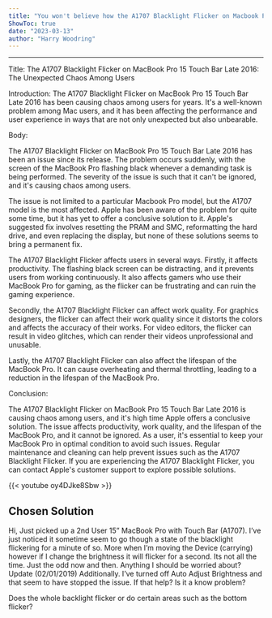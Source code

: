```yaml
---
title: "You won't believe how the A1707 Blacklight Flicker on Macbook Pro 15 Touch Bar Late 2016 is causing chaos among users!"
ShowToc: true 
date: "2023-03-13"
author: "Harry Woodring"
---
```

*****
Title: The A1707 Blacklight Flicker on MacBook Pro 15 Touch Bar Late 2016: The Unexpected Chaos Among Users

Introduction: The A1707 Blacklight Flicker on MacBook Pro 15 Touch Bar Late 2016 has been causing chaos among users for years. It's a well-known problem among Mac users, and it has been affecting the performance and user experience in ways that are not only unexpected but also unbearable.

Body:

The A1707 Blacklight Flicker on MacBook Pro 15 Touch Bar Late 2016 has been an issue since its release. The problem occurs suddenly, with the screen of the MacBook Pro flashing black whenever a demanding task is being performed. The severity of the issue is such that it can't be ignored, and it's causing chaos among users.

The issue is not limited to a particular Macbook Pro model, but the A1707 model is the most affected. Apple has been aware of the problem for quite some time, but it has yet to offer a conclusive solution to it. Apple's suggested fix involves resetting the PRAM and SMC, reformatting the hard drive, and even replacing the display, but none of these solutions seems to bring a permanent fix.

The A1707 Blacklight Flicker affects users in several ways. Firstly, it affects productivity. The flashing black screen can be distracting, and it prevents users from working continuously. It also affects gamers who use their MacBook Pro for gaming, as the flicker can be frustrating and can ruin the gaming experience.

Secondly, the A1707 Blacklight Flicker can affect work quality. For graphics designers, the flicker can affect their work quality since it distorts the colors and affects the accuracy of their works. For video editors, the flicker can result in video glitches, which can render their videos unprofessional and unusable.

Lastly, the A1707 Blacklight Flicker can also affect the lifespan of the MacBook Pro. It can cause overheating and thermal throttling, leading to a reduction in the lifespan of the MacBook Pro.

Conclusion:

The A1707 Blacklight Flicker on MacBook Pro 15 Touch Bar Late 2016 is causing chaos among users, and it's high time Apple offers a conclusive solution. The issue affects productivity, work quality, and the lifespan of the MacBook Pro, and it cannot be ignored. As a user, it's essential to keep your MacBook Pro in optimal condition to avoid such issues. Regular maintenance and cleaning can help prevent issues such as the A1707 Blacklight Flicker. If you are experiencing the A1707 Blacklight Flicker, you can contact Apple's customer support to explore possible solutions.

{{< youtube oy4DJke8Sbw >}} 



## Chosen Solution
 Hi,
Just picked up a 2nd User 15” MacBook Pro with Touch Bar (A1707).
I’ve just noticed it sometime seem to go though a state of the blacklight flickering for a minute of so. More when I’m moving the Device (carrying) however if I change the brightness it will flicker for a second. Its not all the time. Just the odd now and then.
Anything I should be worried about?
Update (02/01/2019)
Additionally. I’ve turned off Auto Adjust Brightness and that seem to have stopped the issue. If that help? Is it a know problem?

 Does the whole backlight flicker or do certain areas such as the bottom flicker?




